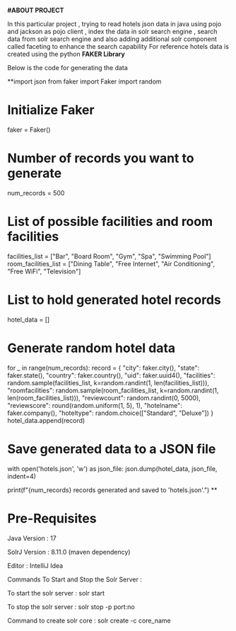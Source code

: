 **#ABOUT PROJECT**

In this particular project , trying to read hotels json data in java using pojo and jackson as pojo client , index the data in solr search engine , search data from solr search engine and also adding additional solr component called faceting to enhance the search capability
For reference hotels data is created using the python **FAKER Library**

Below is the code for generating the data 

**import json
from faker import Faker
import random

# Initialize Faker
faker = Faker()

# Number of records you want to generate
num_records = 500

# List of possible facilities and room facilities
facilities_list = ["Bar", "Board Room", "Gym", "Spa", "Swimming Pool"]
room_facilities_list = ["Dining Table", "Free Internet", "Air Conditioning", "Free WiFi", "Television"]

# List to hold generated hotel records
hotel_data = []

# Generate random hotel data
for _ in range(num_records):
    record = {
        "city": faker.city(),
        "state": faker.state(),
        "country": faker.country(),
        "uid": faker.uuid4(),
        "facilities": random.sample(facilities_list, k=random.randint(1, len(facilities_list))),
        "roomfacilities": random.sample(room_facilities_list, k=random.randint(1, len(room_facilities_list))),
        "reviewcount": random.randint(0, 5000),
        "reviewscore": round(random.uniform(1, 5), 1),
        "hotelname": faker.company(),
        "hoteltype": random.choice(["Standard", "Deluxe"])
    }
    hotel_data.append(record)

# Save generated data to a JSON file
with open('hotels.json', 'w') as json_file:
    json.dump(hotel_data, json_file, indent=4)

print(f"{num_records} records generated and saved to 'hotels.json'.")
**
# Pre-Requisites
Java Version : 17

SolrJ Version : 8.11.0 (maven dependency)

Editor : IntelliJ Idea

Commands To Start and Stop the Solr Server :

To start the solr server : solr start

To stop the solr server : solr stop -p port:no

Command to create solr core : solr create -c core_name
